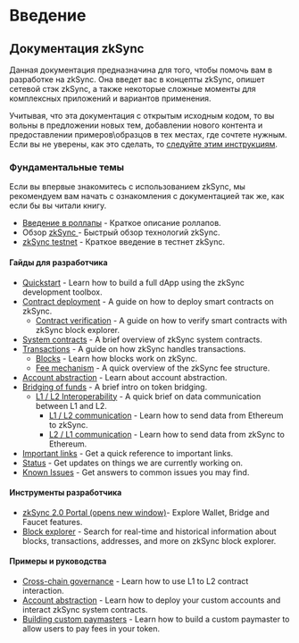 # Введение

## Документация zkSync <a href="#zksync-documentation" id="zksync-documentation"></a>

Данная документация предназначина для того, чтобы помочь вам в разработке на zkSync. Она введет вас в концепты zkSync, опишет сетевой стэк zkSync,  а также некоторые сложные моменты для комплексных приложений и вариантов применения.

Учитывая, что эта документация с открытым исходным кодом, то вы вольны в предложении новых тем, добавлении нового контента и предоставлении примеров\образцов в тех местах, где сочтете нужным. Если вы не уверены, как это сделать, то [следуйте этим инструкциям](https://v2-docs.zksync.io/dev/troubleshooting/docs-contribution/docs.html#ways-to-contribute).

### Фундаментальные темы <a href="#fundamental-topics" id="fundamental-topics"></a>

Если вы впервые знакомитесь с использованием zkSync, мы рекомендуем вам начать с ознакомления с документацией так же, как если бы вы читали книгу.

* [Введение в роллапы](https://v2-docs.zksync.io/dev/fundamentals/rollups.html) - Краткое описание роллапов.
* Обзор [zkSync ](https://v2-docs.zksync.io/dev/fundamentals/zkSync.html)- Быстрый обзор технологий zkSync.
* [zkSync testnet](https://v2-docs.zksync.io/dev/fundamentals/testnet.html) - Краткое введение в тестнет zkSync.

#### Гайды для разработчика <a href="#developer-guides" id="developer-guides"></a>

* [Quickstart](https://v2-docs.zksync.io/dev/developer-guides/hello-world.html) - Learn how to build a full dApp using the zkSync development toolbox.
* [Contract deployment](https://v2-docs.zksync.io/dev/developer-guides/contracts/contracts.html) - A guide on how to deploy smart contracts on zkSync.
  * [Contract verification](https://v2-docs.zksync.io/api/tools/block-explorer/contract-verification.html) - A guide on how to verify smart contracts with zkSync block explorer.
* [System contracts](https://v2-docs.zksync.io/dev/developer-guides/contracts/system-contracts.html) - A brief overview of zkSync system contracts.
* [Transactions](https://v2-docs.zksync.io/dev/developer-guides/transactions/transactions.html) - A guide on how zkSync handles transactions.
  * [Blocks](https://v2-docs.zksync.io/dev/developer-guides/transactions/blocks.html) - Learn how blocks work on zkSync.
  * [Fee mechanism](https://v2-docs.zksync.io/dev/developer-guides/transactions/fee-model.html) - A quick overview of the zkSync fee structure.
* [Account abstraction](https://v2-docs.zksync.io/dev/developer-guides/aa.html) - Learn about account abstraction.
* [Bridging of funds](https://v2-docs.zksync.io/dev/developer-guides/bridging/bridging-asset.html) - A brief intro on token bridging.
  * [L1 / L2 Interoperability](https://v2-docs.zksync.io/dev/developer-guides/bridging/l1-l2-interop.html) - A quick brief on data communication between L1 and L2.
    * [L1 / L2 communication](https://v2-docs.zksync.io/dev/developer-guides/bridging/l1-l2.html) - Learn how to send data from Ethereum to zkSync.
    * [L2 / L1 communication](https://v2-docs.zksync.io/dev/developer-guides/bridging/l2-l1.html) - Learn how to send data from zkSync to Ethereum.
* [Important links](https://v2-docs.zksync.io/dev/troubleshooting/important-links.html) - Get a quick reference to important links.
* [Status](https://v2-docs.zksync.io/dev/troubleshooting/status.html) - Get updates on things we are currently working on.
* [Known Issues](https://v2-docs.zksync.io/dev/troubleshooting/known-issues.html) - Get answers to common issues you may find.

#### Инструменты разработчика <a href="#developer-tools" id="developer-tools"></a>

* [zkSync 2.0 Portal (opens new window)](https://portal.zksync.io/)- Explore Wallet, Bridge and Faucet features.
* [Block explorer](https://v2-docs.zksync.io/api/tools/block-explorer/) - Search for real-time and historical information about blocks, transactions, addresses, and more on zkSync block explorer.

#### Примеры и руководства <a href="#examples-and-tutorials" id="examples-and-tutorials"></a>

* [Cross-chain governance](https://v2-docs.zksync.io/dev/tutorials/cross-chain-tutorial.html) - Learn how to use L1 to L2 contract interaction.
* [Account abstraction](https://v2-docs.zksync.io/dev/tutorials/custom-aa-tutorial.html) - Learn how to deploy your custom accounts and interact zkSync system contracts.
* [Building custom paymasters](https://v2-docs.zksync.io/dev/tutorials/custom-paymaster-tutorial.html) - Learn how to build a custom paymaster to allow users to pay fees in your token.

